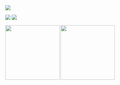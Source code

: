 ![](https://github-profile-summary-cards.vercel.app/api/cards/profile-details?username=nyohoo&theme=dracula)

[![](https://github-readme-stats.vercel.app/api?username=nyohoo&count_private=true&show_icons=true&theme=dracula)](https://github.com/nyohoo)
[![](https://github-readme-stats.vercel.app/api/top-langs/?username=nyohoo&layout=compact&theme=dracula)](https://github.com/nyohoo)
<p>
<a href="https://github.com/nyohoo">
  <img align="left" height="170px" src="https://github-readme-stats.vercel.app/api?username=nyohoo&count_private=true&show_icons=true&theme=dracula" />
</a>
<a href="https://github.com/nyohoo">
  <img align="left" height="170px" src="https://github-readme-stats.vercel.app/api/top-langs/?username=nyohoo&layout=compact&theme=dracula" />
</a>
</p>
